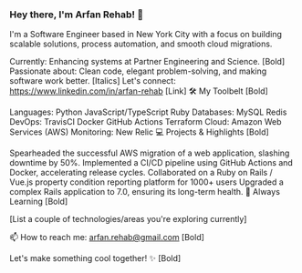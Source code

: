 ### Hey there, I'm Arfan Rehab! 👋

I'm a Software Engineer based in New York City with a focus on building scalable solutions, process automation, and smooth cloud migrations.

Currently: Enhancing systems at Partner Engineering and Science. [Bold]
Passionate about: Clean code, elegant problem-solving, and making software work better. [Italics]
Let's connect: https://www.linkedin.com/in/arfan-rehab [Link]
🛠 My Toolbelt [Bold]

Languages:
Python
JavaScript/TypeScript
Ruby
Databases:
MySQL
Redis
DevOps:
TravisCI
Docker
GitHub Actions
Terraform
Cloud: Amazon Web Services (AWS)
Monitoring: New Relic
💻 Projects & Highlights [Bold]

Spearheaded the successful AWS migration of a web application, slashing downtime by 50%.
Implemented a CI/CD pipeline using GitHub Actions and Docker, accelerating release cycles.
Collaborated on a Ruby on Rails / Vue.js property condition reporting platform for 1000+ users
Upgraded a complex Rails application to 7.0, ensuring its long-term health.
🌱 Always Learning [Bold]

[List a couple of technologies/areas you're exploring currently]

📫 How to reach me:  arfan.rehab@gmail.com [Bold]

Let's make something cool together! ✨ [Bold]
